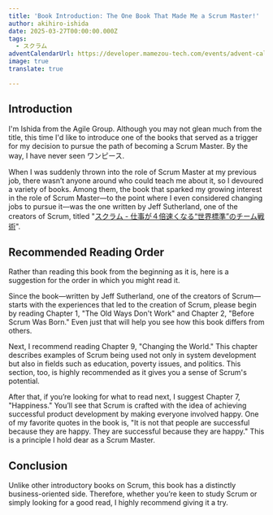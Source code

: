 ```yaml
---
title: 'Book Introduction: The One Book That Made Me a Scrum Master!'
author: akihiro-ishida
date: 2025-03-27T00:00:00.000Z
tags:
  - スクラム
adventCalendarUrl: https://developer.mamezou-tech.com/events/advent-calendar/2024/
image: true
translate: true

---
```


## Introduction
I'm Ishida from the Agile Group. Although you may not glean much from the title, this time I'd like to introduce one of the books that served as a trigger for my decision to pursue the path of becoming a Scrum Master. By the way, I have never seen ワンピース.

When I was suddenly thrown into the role of Scrum Master at my previous job, there wasn’t anyone around who could teach me about it, so I devoured a variety of books. Among them, the book that sparked my growing interest in the role of Scrum Master—to the point where I even considered changing jobs to pursue it—was the one written by Jeff Sutherland, one of the creators of Scrum, titled "[スクラム - 仕事が４倍速くなる“世界標準”のチーム戦術](https://www.amazon.co.jp/dp/B010COOG9O/)".

## Recommended Reading Order
Rather than reading this book from the beginning as it is, here is a suggestion for the order in which you might read it.

Since the book—written by Jeff Sutherland, one of the creators of Scrum—starts with the experiences that led to the creation of Scrum, please begin by reading Chapter 1, "The Old Ways Don't Work" and Chapter 2, "Before Scrum Was Born." Even just that will help you see how this book differs from others.

Next, I recommend reading Chapter 9, "Changing the World." This chapter describes examples of Scrum being used not only in system development but also in fields such as education, poverty issues, and politics. This section, too, is highly recommended as it gives you a sense of Scrum's potential.

After that, if you’re looking for what to read next, I suggest Chapter 7, "Happiness." You’ll see that Scrum is crafted with the idea of achieving successful product development by making everyone involved happy. One of my favorite quotes in the book is, "It is not that people are successful because they are happy. They are successful because they are happy." This is a principle I hold dear as a Scrum Master.

## Conclusion
Unlike other introductory books on Scrum, this book has a distinctly business-oriented side. Therefore, whether you’re keen to study Scrum or simply looking for a good read, I highly recommend giving it a try.
